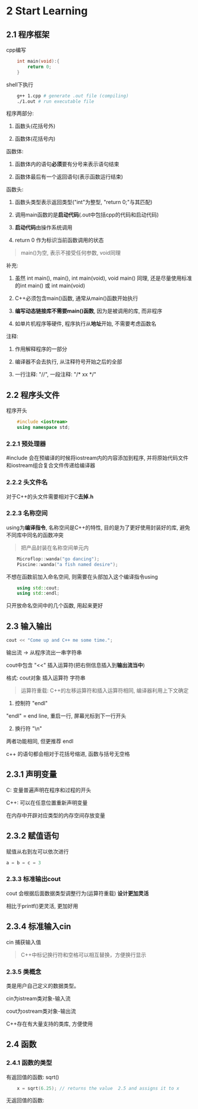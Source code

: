 # 2 Start Learning

## 2.1 程序框架

cpp编写

```c++
    int main(void):{
        return 0;
    }
```

shell下执行

```bash
    g++ 1.cpp # generate .out file (compiling)
    ./1.out # run executable file
```

程序两部分:

1. 函数头(花括号外)

2. 函数体(花括号内)

函数体:

1. 函数体内的语句**必须**要有分号来表示语句结束

2. 函数体最后有一个返回语句(表示函数运行结束)

函数头:

1. 函数头类型表示返回类型("int"为整型, "return 0;"与其匹配)

2. 调用main函数的是**启动代码**(.out中包括cpp的代码和启动代码)

3. **启动代码**由操作系统调用

4. return 0 作为标识当前函数调用的状态

> main()为空, 表示不接受任何参数, void同理

补充:

1. 虽然 int main(), main(), int main(void), void main() 同理, 还是尽量使用标准的int main() 或 int main(void)

2. C++必须包含main()函数, 通常从main()函数开始执行

3. **编写动态链接库不需要main()函数**, 因为是被调用的库, 而非程序

4. 如单片机程序等硬件, 程序执行从**地址**开始, 不需要考虑函数名

注释:

1. 作用解释程序的一部分

2. 编译器不会去执行, 从注释符号开始之后的全部

3. 一行注释: "//", 一段注释: "/* xx */"

## 2.2 程序头文件

程序开头

```c++
    #include <iostream>
    using namespace std;
```

### 2.2.1 预处理器

#include 会在预编译的时候将iostream内的内容添加到程序, 并将原始代码文件和iostream组合复合文件传递给编译器

### 2.2.2 头文件名

对于C++的头文件需要相对于C**去掉.h**

### 2.2.3 名称空间

using为**编译指令**, 名称空间是C++的特性, 目的是为了更好使用封装好的库, 避免不同库中同名的函数冲突

> 把产品封装在名称空间单元内

```c++
    Microflop::wanda("go dancing");
    Piscine::wanda("a fish named desire"); 
```

不想在函数前加入命名空间, 则需要在头部加入这个编译指令using

```c++
    using std::cout;
    using std::endl;
```

只开放命名空间中的几个函数, 用起来更好


## 2.3 输入输出

```c++
cout << "Come up and C++ me some time.";
```

输出流 -> 从程序流出一串字符串

cout中包含 "<<" 插入运算符(把右侧信息插入到**输出流当中**)

格式: cout对象 插入运算符 字符串

> 运算符重载: C++的左移运算符和插入运算符相同, 编译器利用上下文确定

1. 控制符 "endl"

"endl" = end line, 重启一行, 屏幕光标到下一行开头

2. 换行符 "\n"

两者功能相同, 但更推荐 endl

c++ 的语句都会相对于花括号缩进, 函数与括号无空格

## 2.3.1 声明变量

C: 变量普遍声明在程序和过程的开头

C++: 可以在任意位置重新声明变量

在内存中开辟对应类型的内存空间存放变量

## 2.3.2 赋值语句

赋值从右到左可以依次进行

```c++
a = b = c = 3
```

### 2.3.3 标准输出cout

cout 会根据后面数据类型调整行为(运算符重载) **设计更加灵活**

相比于printf()更灵活, 更加好用

## 2.3.4 标准输入cin

cin 捕获输入值

> C++中标记换行符和空格可以相互替换，方便换行显示

### 2.3.5 类概念

类是用户自己定义的数据类型。

cin为istream类对象-输入流

cout为ostream类对象-输出流

C++存在有大量支持的类库, 方便使用

## 2.4 函数

### 2.4.1 函数的类型

有返回值的函数: sqrt()

```c++
    x = sqrt(6.25); // returns the value  2.5 and assigns it to x
```

无返回值的函数: 